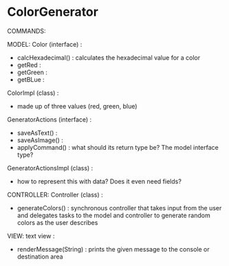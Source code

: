 # ColorGenerator
COMMANDS:


MODEL:
Color (interface) :
- calcHexadecimal() : calculates the hexadecimal value for a color
- getRed :
- getGreen :
- getBLue :

ColorImpl (class) :
- made up of three values (red, green, blue)

GeneratorActions (interface) :
- saveAsText() :
- saveAsImage() :
- applyCommand() : what should its return type be? The model interface type?

GeneratorActionsImpl (class) :
- how to represent this with data? Does it even need fields?

CONTROLLER:
Controller (class) :
- generateColors() : synchronous controller that takes input from the user and delegates tasks
  to the model and controller to generate random colors as the user describes

VIEW:
text view :
- renderMessage(String) : prints the given message to the console or destination area
